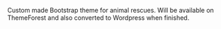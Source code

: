 Custom made Bootstrap theme for animal rescues. Will be available on ThemeForest and also converted to Wordpress when finished.
